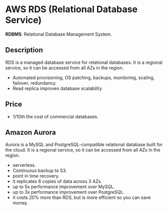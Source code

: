 # AWS RDS (Relational Database Service)

**RDBMS**: Relational Database Management System.

## Description

RDS is a managed database service for relational databases. It is a regional service, so it can be accessed from all AZs in the region.

- Automated provisioning, OS patching, backups, monitoring, scaling, failover, redundancy.
- Read replica improves database scalability

## Price

- 1/10th the cost of commercial databases.

## Amazon Aurora

Aurora is a MySQL and PostgreSQL-compatible relational database built for the cloud. It is a regional service, so it can be accessed from all AZs in the region.

- serverless.
- Continuous backup to S3.
- point in time recovery.
- it replicates 6 copies of data across 3 AZs.
- up to 5x performance improvement over MySQL.
- up to 3x performance improvement over PostgreSQL.
- it costs 20% more than RDS, but is more efficient so you can save money.
